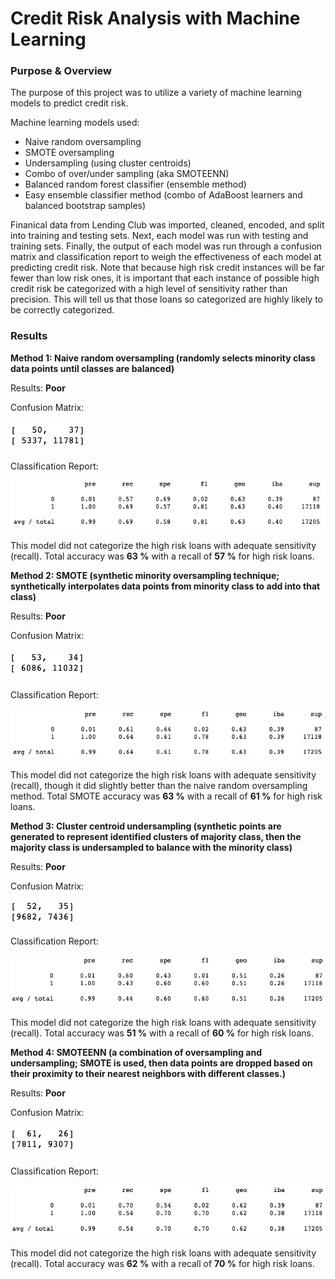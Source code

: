 # Credit Risk Analysis with Machine Learning

### Purpose & Overview
The purpose of this project was to utilize a variety of machine learning models to predict credit risk.

Machine learning models used:
- Naive random oversampling
- SMOTE oversampling
- Undersampling (using cluster centroids)
- Combo of over/under sampling (aka SMOTEENN)
- Balanced random forest classifier (ensemble method)
- Easy ensemble classifier method (combo of AdaBoost learners and balanced bootstrap samples)

Finanical data from Lending Club was imported, cleaned, encoded, and split into training and testing sets. Next, each model was run with testing and training sets. Finally, the output of each model was run through a confusion matrix and classification report to weigh the effectiveness of each model at predicting credit risk. Note that because high risk credit instances will be far fewer than low risk ones, it is important that each instance of possible high credit risk be categorized with a high level of sensitivity rather than precision. This will tell us that those loans so categorized are highly likely to be correctly categorized. 

### Results

**Method 1: Naive random oversampling (randomly selects minority class data points until classes are balanced)**

Results: **Poor**

Confusion Matrix:

![random_oversample_cm](https://github.com/conorwhanson/Credit_Risk_Analysis/blob/main/resources/oversampling_cm.png)

Classification Report:

![random_oversample_classification](https://github.com/conorwhanson/Credit_Risk_Analysis/blob/main/resources/oversampling_imb_class.png)

This model did not categorize the high risk loans with adequate sensitivity (recall). Total accuracy was **63 %** with a recall of **57 %** for high risk loans.

**Method 2: SMOTE (synthetic minority oversampling technique; synthetically interpolates data points from minority class to add into that class)**

Results: **Poor**

Confusion Matrix:

![smote_cm](https://github.com/conorwhanson/Credit_Risk_Analysis/blob/main/resources/smote_oversample_cm.png)

Classification Report:

![smote_class](https://github.com/conorwhanson/Credit_Risk_Analysis/blob/main/resources/smote_oversample_class.png)

This model did not categorize the high risk loans with adequate sensitivity (recall), though it did slightly better than the naive random oversampling method. Total SMOTE accuracy was **63 %** with a recall of **61 %** for high risk loans.

**Method 3: Cluster centroid undersampling (synthetic points are generated to represent identified clusters of majority class, then the majority class is undersampled to balance with the minority class)**

Results: **Poor**

Confusion Matrix:

![cc_cm](https://github.com/conorwhanson/Credit_Risk_Analysis/blob/main/resources/cc_undersampling_cm.png)

Classification Report:

![cc_class](https://github.com/conorwhanson/Credit_Risk_Analysis/blob/main/resources/cc_undersampling_class.png)

This model did not categorize the high risk loans with adequate sensitivity (recall). Total accuracy was **51 %** with a recall of **60 %** for high risk loans.

**Method 4: SMOTEENN (a combination of oversampling and undersampling; SMOTE is used, then data points are dropped based on their proximity to their nearest neighbors with different classes.)**

Results: **Poor**

Confusion Matrix:

![smoteenn_cm](https://github.com/conorwhanson/Credit_Risk_Analysis/blob/main/resources/combo_overunder_cm.png)

Classification Report:

![smoteenn_class](https://github.com/conorwhanson/Credit_Risk_Analysis/blob/main/resources/combo_overunder_class.png)

This model did not categorize the high risk loans with adequate sensitivity (recall). Total accuracy was **62 %** with a recall of **70 %** for high risk loans.